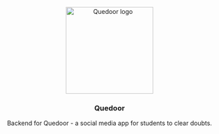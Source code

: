 <p align="center">
<a href="https://shubhdeepchhabra.in">
    <img width="200" alt="Quedoor logo" src="https://github.com/Shubhdeep12/Quedoor_backend/assets/43654389/1758e50b-a189-4888-9927-5d5ef6dcb6a7">
  </a>
  <h3 align="center">Quedoor</h3>

  <p align="center">
    Backend for Quedoor - a social media app for students to clear doubts.
  </p>
</p>

